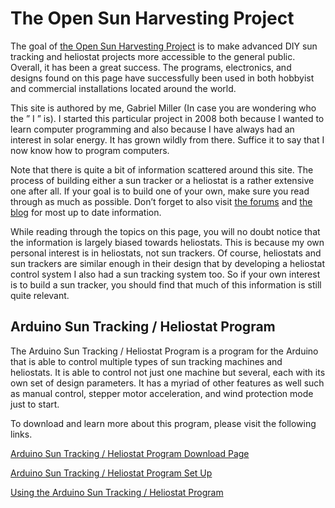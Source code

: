 # The Open Sun Harvesting Project

The goal of [the Open Sun Harvesting Project](https://www.cerebralmeltdown.com/open-sun-harvesting-project) is to make advanced DIY sun tracking and heliostat projects more accessible to the general public. Overall, it has been a great success. The programs, electronics, and designs found on this page have successfully been used in both hobbyist and commercial installations located around the world.

This site is authored by me, Gabriel Miller (In case you are wondering who the ” I ” is). I started this particular project in 2008 both because I wanted to learn computer programming and also because I have always had an interest in solar energy. It has grown wildly from there. Suffice it to say that I now know how to program computers.

Note that there is quite a bit of information scattered around this site. The process of building either a sun tracker or a heliostat is a rather extensive one after all. If your goal is to build one of your own, make sure you read through as much as possible. Don’t forget to also visit [the forums](https://www.cerebralmeltdown.com/forum) and [the blog](https://www.cerebralmeltdown.com/) for most up to date information.

While reading through the topics on this page, you will no doubt notice that the information is largely biased towards heliostats. This is because my own personal interest is in heliostats, not sun trackers. Of course, heliostats and sun trackers are similar enough in their design that by developing a heliostat control system I also had a sun tracking system too. So if your own interest is to build a sun tracker, you should find that much of this information is still quite relevant.

## Arduino Sun Tracking / Heliostat Program

The Arduino Sun Tracking / Heliostat Program is a program for the Arduino that is able to control multiple types of sun tracking machines and heliostats. It is able to control not just one machine but several, each with its own set of design parameters. It has a myriad of other features as well such as manual control, stepper motor acceleration, and wind protection mode just to start.

To download and learn more about this program, please visit the following links.

[Arduino Sun Tracking / Heliostat Program Download Page](https://www.cerebralmeltdown.com/arduino-sun-tracking-heliostat-program-download-page/)

[Arduino Sun Tracking / Heliostat Program Set Up](https://www.cerebralmeltdown.com/arduino-sun-tracking-heliostat-program-documentation/)

[Using the Arduino Sun Tracking / Heliostat Program](https://www.cerebralmeltdown.com/using-the-arduino-sun-tracking-heliostat-program/)
